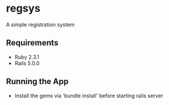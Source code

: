 # regsys
A simple registration system

## Requirements
  * Ruby 2.3.1
  * Rails 5.0.0
  
## Running the App
  * Install the gems via 'bundle install' before starting rails server
